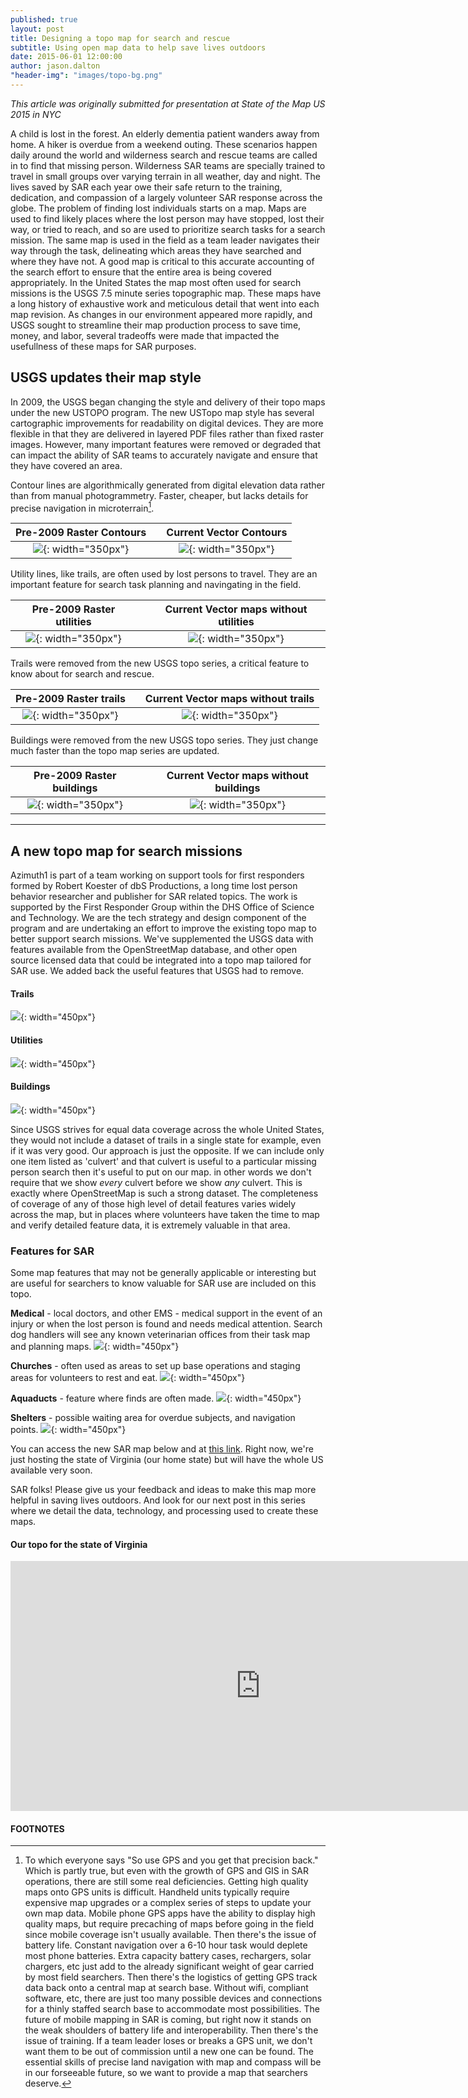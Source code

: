 ```yaml
---
published: true
layout: post
title: Designing a topo map for search and rescue
subtitle: Using open map data to help save lives outdoors
date: 2015-06-01 12:00:00
author: jason.dalton
"header-img": "images/topo-bg.png"
---
```



_This article was originally submitted for presentation at State of the Map US 2015 in NYC_

A child is lost in the forest.  An elderly dementia patient wanders away from home.  A hiker is overdue from a weekend outing.  These scenarios happen daily around the world and wilderness search and rescue teams are called in to find that missing person.  Wilderness SAR teams are specially trained to travel in small groups over varying terrain in all weather, day and night. The lives saved by SAR each year owe their safe return to the training, dedication, and compassion of a largely volunteer SAR response across the globe.  The problem of finding lost individuals starts on a map.  Maps are used to find likely places where the lost person may have stopped, lost their way, or tried to reach, and so are used to prioritize search tasks for a search mission.  The same map is used in the field as a team leader navigates their way through the task, delineating which areas they have searched and where they have not.  A good map is critical to this accurate accounting of the search effort to ensure that the entire area is being covered appropriately. In the United States the map most often used for search missions is the USGS 7.5 minute series topographic map.  These maps have a long history of exhaustive work and meticulous detail that went into each map revision.  As changes in our environment appeared more rapidly, and USGS sought to streamline their map production process to save time, money, and labor, several tradeoffs were made that impacted the usefullness of these maps for SAR purposes.  

## USGS updates their map style

In 2009, the USGS began changing the style and delivery of their topo maps under the new USTOPO program.  The new USTopo map style has several cartographic improvements for readability on digital devices. They are more flexible in that they are delivered in layered PDF files rather than fixed raster images.  However, many important features were removed or degraded that can impact the ability of SAR teams to accurately navigate and ensure that they have covered an area.

Contour lines are algorithmically generated from digital elevation data rather than from manual photogrammetry.  Faster, cheaper, but lacks details for precise navigation in microterrain[^1].


|Pre-2009 Raster Contours| |Current Vector Contours|
|:-------------:|-|:-------------:|
| ![]({{site.baseurl}}/images/USGS_old1.png){: width="350px"} | | ![]({{site.baseurl}}/images/USGS_new1.png){: width="350px"} |

Utility lines, like trails, are often used by lost persons to travel.  They are an important feature for search task planning and navingating in the field.


| Pre-2009 Raster utilities |  | Current Vector maps without utilities |
|:-------------:|-|:-------------:|
| ![]({{site.baseurl}}/images/USGS_old2.png){: width="350px"} | | ![]({{site.baseurl}}/images/USGS_new2.png){: width="350px"} |


Trails were removed from the new USGS topo series, a critical feature to know about for search and rescue.

|Pre-2009 Raster trails| |Current Vector maps without trails|
|:-------------:|-|:-------------:|
| ![]({{site.baseurl}}/images/USGS_old3.png){: width="350px"} | | ![]({{site.baseurl}}/images/USGS_new3.png){: width="350px"} |


Buildings were removed from the new USGS topo series.  They just change much faster than the topo map series are updated.

|Pre-2009 Raster buildings| |Current Vector maps without buildings|
|:-------------:|-|:-------------:|
| ![]({{site.baseurl}}/images/usgs-bldg-old.png){: width="350px"} | | ![]({{site.baseurl}}/images/usgs-bldg-new.png){: width="350px"} |

---

## A new topo map for search missions
Azimuth1 is part of a team working on support tools for first responders formed by Robert Koester of dbS Productions, a long time lost person behavior researcher and publisher for SAR related topics. The work is supported by the First Responder Group within the DHS Office of Science and Technology. We are the tech strategy and design component of the program and are undertaking an effort to improve the existing topo map to better support search missions.  We've supplemented the USGS data with features available from the OpenStreetMap database, and other open source licensed data that could be integrated into a topo map tailored for SAR use.
We added back the useful features that USGS had to remove.  

#### Trails
![]({{site.baseurl}}/images/sar-contour.png){: width="450px"}

#### Utilities
![]({{site.baseurl}}/images/sar-utility.png){: width="450px"}

#### Buildings
![]({{site.baseurl}}/images/sar-bldg.png){: width="450px"}

Since USGS strives for equal data coverage across the whole United States, they would not include a dataset of trails in a single state for example, even if it was very good.   Our approach is just the opposite.  If we can include only one item listed as 'culvert' and that culvert is useful to a particular missing person search then it's useful to put on our map.  in other words we don't require that we show _every_ culvert before we show _any_ culvert.   This is exactly where OpenStreetMap is such a strong dataset.  The completeness of coverage of any of those high level of detail features varies widely across the map, but in places where volunteers have taken the time to map and verify detailed feature data, it is extremely valuable in that area.

### Features for SAR
Some map features that may not be generally applicable or interesting but are useful for searchers to know  valuable for SAR use are included on this topo.

**Medical** - local doctors, and other EMS - medical support in the event of an injury or when the lost person is found and needs medical attention.  Search dog handlers will see any known veterinarian offices from their task map and planning maps. 
![]({{site.baseurl}}/images/sar-hospital.png){: width="450px"}

**Churches** - often used as areas to set up base operations and staging areas for volunteers to rest and eat.
![]({{site.baseurl}}/images/sar-church.png){: width="450px"}

**Aquaducts** - feature where finds are often made.
![]({{site.baseurl}}/images/sar-aquaduct.png){: width="450px"}

**Shelters** - possible waiting area for overdue subjects, and navigation points.
![]({{site.baseurl}}/images/sar-shelter.png){: width="450px"}



You can access the new SAR map below and at <a href="http://199.38.183.92/FIND/" target="_blank">this link</a>. Right now, we're just hosting the state of Virginia (our home state) but will have the whole US available very soon.

SAR folks! Please give us your feedback and ideas to make this map more helpful in saving lives outdoors.   And look for our next post in this series where we detail the data, technology, and processing used to create these maps.

#### Our topo for the state of Virginia
<iframe width="800" height="400" src="http://199.38.183.92/FIND/" frameborder="0" allowfullscreen></iframe>

#### FOOTNOTES
[^1]: To which everyone says "So use GPS and you get that precision back."  Which is partly true, but even with the growth of GPS and GIS in SAR operations, there are still some real deficiencies.  Getting high quality maps onto GPS units is difficult.  Handheld units typically require expensive map upgrades or a complex series of steps to update your own map data.  Mobile phone GPS apps have the ability to display high quality maps, but require precaching of maps before going in the field since mobile coverage isn't usually available.  Then there's the issue of battery life.  Constant navigation over a 6-10 hour task would deplete most phone batteries.  Extra capacity battery cases, rechargers, solar chargers, etc just add to the already significant weight of gear carried by most field searchers.   Then there's the logistics of getting GPS track data back onto a central map at search base.  Without wifi, compliant software, etc, there are just too many possible devices and connections for a thinly staffed search base to accommodate most possibilities.  The future of mobile mapping in SAR is coming, but right now it stands on the weak shoulders of battery life and interoperability.  Then there's the issue of training.  If a team leader loses or breaks a GPS unit, we don't want them to be out of commission until a new one can be found.  The essential skills of precise land navigation with map and compass will be in our forseeable future, so we want to provide a map that searchers deserve.


